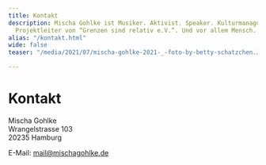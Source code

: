 ```yaml
---
title: Kontakt
description: Mischa Gohlke ist Musiker. Aktivist. Speaker. Kulturmanager. Autor. Dozent.
  Projektleiter von “Grenzen sind relativ e.V.”. Und vor allem Mensch.
alias: "/kontakt.html"
wide: false
teaser: "/media/2021/07/mischa-gohlke-2021-_-foto-by-betty-schatzchen.JPG"

---
```

# Kontakt

Mischa Gohlke  
Wrangelstrasse 103  
20235 Hamburg

E-Mail: mail@mischagohlke.de